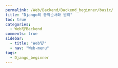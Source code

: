 ```yaml
---
permalink: /Web/Backend/Backend_beginner/basic/
title: "Django의 동작순서와 원리"
toc: true
categories:
  - Web🐮Backend
comments: true
sidebar:
  - title: "Web🐮"
  - nav: "Web-menu"
tags:
  - Django_beginner
---
```

